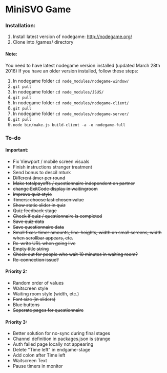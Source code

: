 # MiniSVO Game

### Installation:
1. Install latest version of nodegame: http://nodegame.org/
2. Clone into /games/ directory

#### Note:
You need to have latest nodegame version installed (updated March 28th 2016)
If you have an older version installed, follow these steps:

1. In nodegame folder `cd node_modules/nodegame-window/`
2. `git pull`
3. In nodegame folder `cd node_modules/JSUS/`
4. `git pull`
5. In nodegame folder `cd node_modules/nodegame-client/`
6. `git pull`
7. In nodegame folder `cd node_modules/nodegame-server/`
8. `git pull`
9. `node bin/make.js build-client -a -o nodegame-full`


### To-do

#### Important:
- Fix Viewport / mobile screen visuals
- Finish instructions stranger treatment
- Send bonus to descil mturk
- ~~Different timer per round~~
- ~~Make totalpayoffs / questionnaire independent on partner~~
- ~~change ExitCode display in waitingroom~~
- ~~Improve quiz style~~
- ~~Timers: choose last chosen value~~
- ~~Show static slider in quiz~~
- ~~Quiz feedback stage~~
- ~~Check if quiz / questionnaire is completed~~
- ~~Save quiz data~~
- ~~Save questionnaire data~~
- ~~Small fixes: timer amounts, line-heights, width on small screens, width when scrollbar appears, etc.~~
- ~~Re-write URL when going live~~
- ~~Empty title string~~
- ~~Check out for people who wait 10 minutes in waiting room?~~ 
- ~~Re-connection issue?~~


#### Priority 2:
- Random order of values
- Waitscreen style
- Waiting room style (width, etc.)
- ~~Font size (in sliders)~~
- ~~Blue buttons~~
- ~~Seperate pages for questionnaire~~


#### Priority 3:
- Better solution for no-sync during final stages
- Channel definition in packages.json is strange
- Auth failed page locally not appearing
- Delete "Time left" in endgame-stage
- Add colon after Time left
- Waitscreen Text
- Pause timers in monitor
